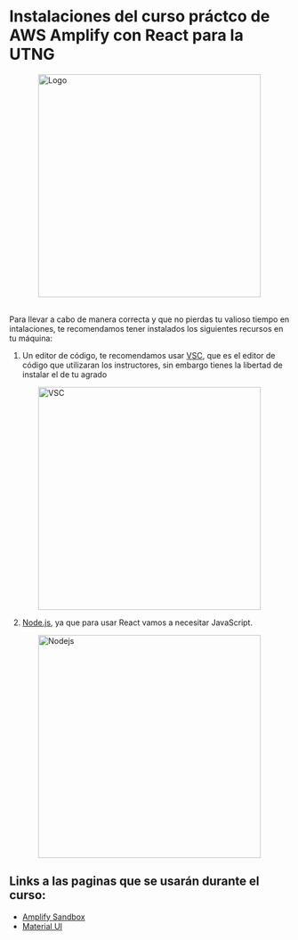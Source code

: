 # Instalaciones del curso práctco de AWS Amplify con React para la UTNG

<div style="display: flex; justify-content: center;">
    <image src='./images/logo.png' alt='Logo' height=400 >
</div>

 <br>


Para  llevar a cabo de manera correcta y que no pierdas tu valioso tiempo en intalaciones, te recomendamos tener instalados los siguientes recursos en tu máquina:

1. Un editor de código, te recomendamos usar [VSC](https://code.visualstudio.com/), que es el editor de código que utilizaran los instructores, sin embargo tienes la libertad de instalar el de tu agrado

<div style="display: flex; justify-content: center;">
    <image src='./images/VSC.png' alt='VSC' height=400 >
</div>

2. [Node.js](https://nodejs.org/en), ya que para usar React vamos a necesitar JavaScript.
<div style="display: flex; justify-content: center;">
    <image src='./images/Nodejs.png' alt='Nodejs' height=400 >
</div>

## Links a las paginas que se usarán durante el curso:

* [Amplify Sandbox](https://sandbox.amplifyapp.com/getting-started)
* [Material UI](https://mui.com/material-ui/)